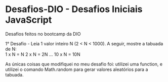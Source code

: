 # Desafios-DIO - Desafios Iniciais JavaScript
 Desafios feitos no bootcamp da DIO
 
 1° Desafio - 
Leia 1 valor inteiro N (2 < N < 1000). A seguir, mostre a tabuada de N:      
1 x N = N      2 x N = 2N        ...       10 x N = 10N

As únicas coisas que modifiquei no meu desafio foi: utilizei uma function, e utilizei o comando Math.random para gerar valores aleatórios para a tabuada.
